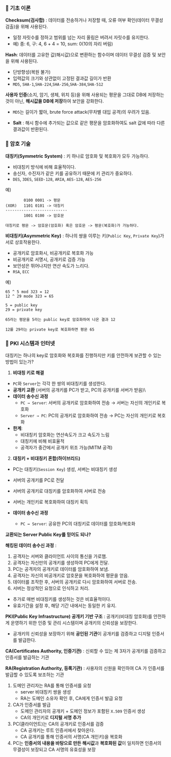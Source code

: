### 📗 기초 이론

**Checksum(검사합)** : 데이터를 전송하거나 저장할 때, 오류 여부 확인(데이터 무결성 검출)을 위해 사용된다.

- 일정 자릿수를 정하고 범위를 넘는 자리 올림은 버려서 자릿수를 유지한다.
- 예) 종: 6, 구: 4, 6 + 4 = 10, sum: 0(10의 자리 버림)

**Hash**: 데이터를 고유한 값(해시값)으로 변환하는 함수이며 데이터 무결성 검증 및 보안을 위해 사용된다.
- 단방향성(복원 불가)
- 입력값의 크기와 상관없이 고정된 결과값 길이가 반환
- `MD5`, `SHA-1`,`SHA-224`,`SHA-256`,`SHA-384`,`SHA-512`

**사용자 인증**(소지, 암기, 생체, 위치 등)을 위해 사용되는 평문을 그대로 DB에 저장하는 것이 아닌, **해시값을 DB에 저장**하여 보안을 강화한다.

- `MD5`는 길이가 짧아, brute force attack(무차별 대입 공격)의 우려가 있음.

- **Salt** : 해시 함수에 추가되는 값으로 같은 평문을 암호화하여도 salt 값에 따라 다른 결과값이 반환된다.


### 📗 암호 기술

**대칭키(Symmetric System)** : 키 하나로 암호화 및 복호화가 모두 가능하다.
- 비대칭키 방식에 비해 효율적이다.
- 송신자, 수진자가 같은 키를 공유하기 때문에 키 관리가 중요하다.
- `DES`, `3DES`, `SEED-128`, `ARIA`, `AES-128`, `AES-256`

예) 
```
        0100 0001 -> 평문
(XOR)   1101 0101 -> 대칭키
---------------------------
        1001 0100 -> 암호문

대칭키로 평문 -> 암호문(암호화) 혹은 암호문 -> 평문(복호화)가 가능하다.
```

**비대칭키(Asymmetric Key)** : 하나의 쌍을 이루는 키(`Public Key`, `Private Key`)가 서로 상호작용한다.

- 공개키로 암호화시, 비공개키로 복호화 가능
- 비공개키로 서명시, 공개키로 검증 가능
- 보안성은 뛰어나지만 연산 속도가 느리다.
- `RSA`, `ECC`

예)
```
65 ^ 5 mod 323 = 12
12 ^ 29 mode 323 = 65

5 = public key
29 = private key

65라는 평문을 5라는 public key로 암호화하여 나온 결과 12

12를 29라는 private key로 복호화하면 평문 65
```

### 📗 PKI 시스템과 인터넷

대칭키는 하나의 key로 암호화와 복호화를 진행하지만 키를 안전하게 보관할 수 있는 방법이 있는가? 

1. **비대칭 키로 해결**

- `PC`와 `Server`는 각각 한 쌍의 비대칭키를 생성한다.
- **공개키 교환** (서버의 공개키를 PC가 받고, PC의 공개키를 서버가 받음)\
- **데이터 송수신 과정**
  - `PC → Server`: 서버의 공개키로 암호화하여 전송 → 서버는 자신의 개인키로 복호화
  - `Server → PC`: PC의 공개키로 암호화하여 전송 → PC는 자신의 개인키로 복호화
- **한계**:
  - 비대칭키 암호화는 연산속도가 크고 속도가 느림
  - 대칭키에 비해 비효율적
  - 공격자가 중간에서 공개키 위조 가능(MITM 공격) 

2. **대칭키 + 비대칭키 혼합(하이브리드)**

- PC는 대칭키(`Session Key`) 생성, 서버는 비대칭키 생성
- 서버의 공개키를 PC로 전달
- 서버의 공개키로 대칭키를 암호화하여 서버로 전송
- 서버는 개인키로 복호화하여 대칭키 획득

- **데이터 송수신 과정**
  - `PC ↔ Server`: 공유한 PC의 대칭키로 데이터를 암호화/복호화

**교환되는 Server Public Key를 믿어도 되나?**

**해킹된 데이터 송수신 과정** :
1. 공격자는 서버와 클라이언트 사이의 통신을 가로챔.
2. 공격자는 자신만의 공개키를 생성하여 PC에게 전달.
3. PC는 공격자의 공개키로 데이터를 암호화하여 보냄.
4. 공격자는 자신의 비공개키로 암호문을 복호화하여 평문을 얻음.
5. 데이터를 조작한 후, 서버의 공개키로 다시 암호화하여 서버로 전송.
6. 서버는 정상적인 요청으로 인식하고 처리.

- 추가로 매번 비대칭키를 생성하는 것은 비효율적이다.
- 유효기간을 설정 후, 해당 기간 내에서는 동일한 키 유지.

**PKI(Public Key Infrastructure) 공개키 기반 구조** : 공개키(비대칭 암호화)를 안전하게 운영하기 위한 인증 및 관리 시스템이며 공개키의 신뢰성을 보장한다.

- 공개키의 신뢰성을 보장하기 위해 **공인된 기관**이 공개키를 검증하고 디지털 인증서를 발급한다.

**CA(Certificates Authority, 인증기관)** : 신뢰할 수 있는 제 3자가 공개키를 검증하고 인증서를 발급하는 기관

**RA(Registration Authority, 등록기관)** : 사용자의 신원을 확인하여 CA 가 인증서를 발급할 수 있도록 보조하는 기관

1. 도메인 관리자는 RA를 통해 인증서를 요청
   - server 비대칭키 쌍을 생성
   - RA는 도메인 소유자 확인 후, CA에게 인증서 발급 요청
2. CA가 인증서를 발급
   - 도메인 관리자의 공개키 + 도메인 정보가 포함된 `X.509` 인증서 생성
   - CA의 개인키로 **디지털 서명 추가**
3. PC(클라이언트)는 CA의 공개키로 인증서를 검증
    - CA 공개키는 루트 인증서에서 찾아온다.
    - CA 공개키를 통해 인증서의 서명(CA 개인키)을 복호화
4. PC는 **인증서의 내용을 바탕으로 만든 해시값**과 **복호화된 값**이 일치하면 인증서의 무결성이 보장되고 CA 서명의 유효성을 보장